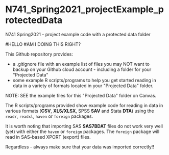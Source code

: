 # N741_Spring2021_projectExample_protectedData
N741 Spring2021 - project example code with a protected data folder

#HELLO
#AM I DOING THIS RIGHT?

This Github repository provides:

* a .gitignore file with an example list of files you may NOT want to backup on your Github cloud account - including a folder for your "Projected Data"
* some example R scripts/programs to help you get started reading in data in a variety of formats located in your "Projected Data" folder.

NOTE: SEE the example files for this "Projected Data" folder on Canvas.

The R scripts/programs provided show example code for reading in data in various formats (**CSV**, **XLS/XLSX**, SPSS **SAV** and Stata **DTA**) using the `readr`, `readxl`, `haven` or `foreign` packages.

It is worth noting that importing SAS **SAS7BDAT** files do not work very well (yet) with either the `haven` or `foreign` packages. The `foreign` package will read in SAS-based XPORT (export) files. 

Regardless - always make sure that your data was imported correctly!!
